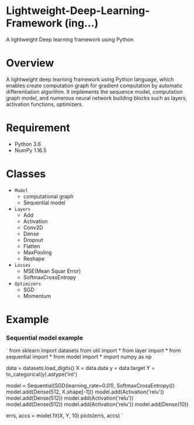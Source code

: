 # Lightweight-Deep-Learning-Framework (ing...)
A lightweight Deep learning framework using Python 

# Overview 

A lightweight deep learning framework using Python language, which enables create computation graph for gradient computation by automatic differentiation algorithm. It implements the sequence model, computation graph model, and numerous neural network building blocks such as layers, activation functions, optimizers.

# Requirement

- Python 3.6
- NumPy 1.16.5

# Classes

- `Model`  
  - computational graph 
  - Sequential model
- `Layers`
  - Add
  - Activation
  - Conv2D
  - Dense
  - Dropout
  - Flatten
  - MaxPooling
  - Reshape
- `Losses`
  - MSE(Mean Squar Error)
  - SoftmaxCrossEntropy
- `Optimizers`
  - SGD
  - Momentum

# Example

### Sequential model example

`
from sklearn import datasets
from util import *
from layer import *
from sequential import *
from model import *
import numpy as np

data = datasets.load_digits()
X = data.data
y = data.target
Y = to_categorical(y).astype('int')

model = Sequential(SGD(learning_rate=0.01), SoftmaxCrossEntropy())
model.add(Dense(512, X.shape[-1]))
model.add(Activation('relu'))
model.add(Dense(512))
model.add(Activation('relu'))
model.add(Dense(512))
model.add(Activation('relu'))
model.add(Dense(10))

errs, accs = model.fit(X, Y, 10)
plots(errs, accs)
`
